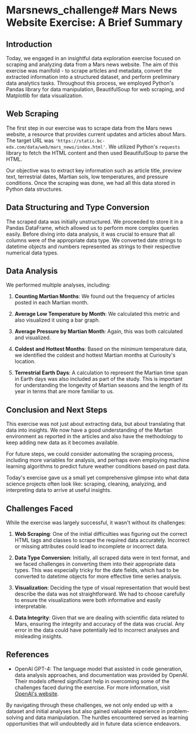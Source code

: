 # Marsnews_challenge# Mars News Website Exercise: A Brief Summary

## Introduction

Today, we engaged in an insightful data exploration exercise focused on scraping and analyzing data from a Mars news website. The aim of this exercise was manifold - to scrape articles and metadata, convert the extracted information into a structured dataset, and perform preliminary data analytics tasks. Throughout this process, we employed Python's Pandas library for data manipulation, BeautifulSoup for web scraping, and Matplotlib for data visualization.

## Web Scraping

The first step in our exercise was to scrape data from the Mars news website, a resource that provides current updates and articles about Mars. The target URL was `'https://static.bc-edx.com/data/web/mars_news/index.html'`. We utilized Python's `requests` library to fetch the HTML content and then used BeautifulSoup to parse the HTML.

Our objective was to extract key information such as article title, preview text, terrestrial dates, Martian sols, low temperatures, and pressure conditions. Once the scraping was done, we had all this data stored in Python data structures.

## Data Structuring and Type Conversion

The scraped data was initially unstructured. We proceeded to store it in a Pandas DataFrame, which allowed us to perform more complex queries easily. Before diving into data analysis, it was crucial to ensure that all columns were of the appropriate data type. We converted date strings to datetime objects and numbers represented as strings to their respective numerical data types. 

## Data Analysis

We performed multiple analyses, including:

1. **Counting Martian Months**: We found out the frequency of articles posted in each Martian month.
  
2. **Average Low Temperature by Month**: We calculated this metric and also visualized it using a bar graph. 

3. **Average Pressure by Martian Month**: Again, this was both calculated and visualized.

4. **Coldest and Hottest Months**: Based on the minimum temperature data, we identified the coldest and hottest Martian months at Curiosity's location.

5. **Terrestrial Earth Days**: A calculation to represent the Martian time span in Earth days was also included as part of the study. This is important for understanding the longevity of Martian seasons and the length of its year in terms that are more familiar to us.

## Conclusion and Next Steps

This exercise was not just about extracting data, but about translating that data into insights. We now have a good understanding of the Martian environment as reported in the articles and also have the methodology to keep adding new data as it becomes available. 

For future steps, we could consider automating the scraping process, including more variables for analysis, and perhaps even employing machine learning algorithms to predict future weather conditions based on past data.

Today's exercise gave us a small yet comprehensive glimpse into what data science projects often look like: scraping, cleaning, analyzing, and interpreting data to arrive at useful insights.

## Challenges Faced

While the exercise was largely successful, it wasn't without its challenges:

1. **Web Scraping**: One of the initial difficulties was figuring out the correct HTML tags and classes to scrape the required data accurately. Incorrect or missing attributes could lead to incomplete or incorrect data.

2. **Data Type Conversion**: Initially, all scraped data were in text format, and we faced challenges in converting them into their appropriate data types. This was especially tricky for the date fields, which had to be converted to datetime objects for more effective time series analysis.

3. **Visualization**: Deciding the type of visual representation that would best describe the data was not straightforward. We had to choose carefully to ensure the visualizations were both informative and easily interpretable.

4. **Data Integrity**: Given that we are dealing with scientific data related to Mars, ensuring the integrity and accuracy of the data was crucial. Any error in the data could have potentially led to incorrect analyses and misleading insights.

## References

- OpenAI GPT-4: The language model that assisted in code generation, data analysis approaches, and documentation was provided by OpenAI. Their models offered significant help in overcoming some of the challenges faced during the exercise. For more information, visit [OpenAI's website](https://www.openai.com/).

By navigating through these challenges, we not only ended up with a dataset and initial analyses but also gained valuable experience in problem-solving and data manipulation. The hurdles encountered served as learning opportunities that will undoubtedly aid in future data science endeavors.